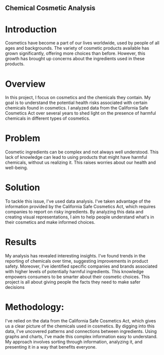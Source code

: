 ## Chemical Cosmetic Analysis

# Introduction
Cosmetics have become a part of our lives worldwide, used by people of all ages and backgrounds. The variety of cosmetic products available has grown significantly, offering more choices than before. However, this growth has brought up concerns about the ingredients used in these products.

# Overview
In this project, I focus on cosmetics and the chemicals they contain. My goal is to understand the potential health risks associated with certain chemicals found in cosmetics. I analyzed data from the California Safe Cosmetics Act over several years to shed light on the presence of harmful chemicals in different types of cosmetics.

# Problem
Cosmetic ingredients can be complex and not always well understood. This lack of knowledge can lead to using products that might have harmful chemicals, without us realizing it. This raises worries about our health and well-being.

# Solution
To tackle this issue, I've used data analysis. I've taken advantage of the information provided by the California Safe Cosmetics Act, which requires companies to report on risky ingredients. By analyzing this data and creating visual representations, I aim to help people understand what's in their cosmetics and make informed choices.

# Results
My analysis has revealed interesting insights. I've found trends in the reporting of chemicals over time, suggesting improvements in product safety. Moreover, I've identified specific companies and brands associated with higher levels of potentially harmful ingredients. This knowledge empowers consumers to be smarter about their cosmetic choices. This project is all about giving people the facts they need to make safer decisions

# Methodology:
I've relied on the data from the California Safe Cosmetics Act, which gives us a clear picture of the chemicals used in cosmetics. By digging into this data, I've uncovered patterns and connections between ingredients. Using graphs and charts, I've made this complex information easy to understand. My approach involves sorting through information, analyzing it, and presenting it in a way that benefits everyone.


